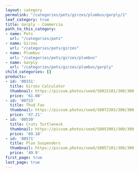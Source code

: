 ```yaml
---
layout: category
permalink: "/categories/pets/girzes/plumbus/garply/1"
leaf_category: true
title: Garply - Commercia
path_to_this_category:
- name: Pets
  url: "/categories/pets"
- name: Girzes
  url: "/categories/pets/girzes"
- name: Plumbus
  url: "/categories/pets/girzes/plumbus"
- name: Garply
  url: "/categories/pets/girzes/plumbus/garply"
child_categories: []
products:
- id: '00151'
  title: Girzes Calculator
  thumbnail: https://picsum.photos/seed/S0015101/300/300
  price: '61.08'
- id: '00723'
  title: Thud Fan
  thumbnail: https://picsum.photos/seed/S0072303/300/300
  price: '47.21'
- id: '00539'
  title: Cruts Turtleneck
  thumbnail: https://picsum.photos/seed/S0053901/300/300
  price: '69.18'
- id: '00571'
  title: Ploo Suspenders
  thumbnail: https://picsum.photos/seed/S0057101/300/300
  price: '49.9'
first_page: true
last_page: true
---
```


